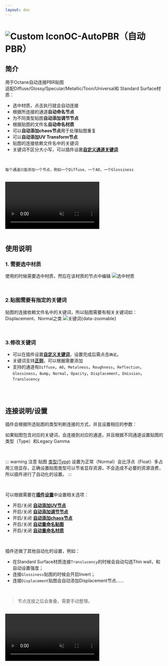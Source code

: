 ```yaml
---
layout: doc
---
```

# <span class="h1-icon"><img src="/img/OC-AutoPBR.webp" alt="Custom Icon"></span>OC-AutoPBR（自动PBR）

## 简介

用于Octane自动连接PBR贴图  
适配Diffuse/Glossy/Specular/Metallic/Toon/Universal和 Standard Surface材质：

- 选中材质，点击执行就会自动连接
- 根据所连接的通道**自动命名节点**
- 为不同类型贴图**自动添加调节节点**
- 根据贴图的文件名**自动命名材质**
- 可以**自动添加chaos节点**用于处理贴图重复
- 可以**自动添加UV Transform节点**
- 贴图的连接依赖文件名中的关键词
- 关键词不区分大小写，可以插件设置[**自定义通道关键词**](01-OMT-setting#自定义通道关键词)

<br />

```
每个通道只能添加一个节点，例如一个Diffuse，一个AO，一个Glossiness

```

<br />

<video  controls autoplay muted>
  <source src="/img/oc-mattool-autopbr-normal_mode-02.webm" type="video/webm">
</video>

<br />
<br />

## 使用说明

### 1. 需要选中材质
使用的时候需要选中材质，然后在该材质的节点中编辑
![选中材质](/img/oc-mattool-select_material.gif)

<br />

### 2.贴图需要有指定的关键词

贴图的连接依赖文件名中的关键词，所以贴图需要有相关关键词如：Displacement、Normal之类
![关键词](/img/keywords_for_file_names.webp){data-zoomable}


<br />


### 3.修改关键词


- 可以在插件设置[**自定义关键词**](01-OMT-setting#自定义通道关键词)，设置完成后需点击`确定`。  
- 关键词支持[**正则**](01-OMT-setting#正则使用)，可以根据需要添加
- 支持的通道有`Diffuse`，`AO`，`Metalness`，`Roughness`，`Reflection`，`Glossiness`，`Bump`，`Normal`，`Opacity`，`Displacement`，`Emission`，`Translucency`

<br />
<br />

## 连接说明/设置
插件会根据所选贴图的类型判断连接的方式，并且设置相应的参数：  

如果贴图包含对应的关键词，会连接到对应的通道，并且根据不同通道设置贴图的类型（Type）和Legacy Gamma

<br />

::: warning 注意
贴图 [类型(Type)](https://docs.otoy.com/cinema4d/ImageTexture.html) 设置为正常（Normal）会比浮点（Float）多占用三倍显存，正确设置贴图类型可以节省显存资源，不会造成不必要的资源浪费，所以插件进行了自动化的设置。
:::

<br />


可以根据需要在[**插件设置**](01-OMT-setting#插件设置-1)中设置相关选项：

- 开启/关闭 [**自动添加UV节点**](01-OMT-setting#自动添加uv节点)
- 开启/关闭 [**自动添加调节节点**](01-OMT-setting#自动添加调节节点)
- 开启/关闭 [**自动添加chaos节点**](01-OMT-setting#自动添加chaos节点)
- 开启/关闭 [**自动重命名贴图**](01-OMT-setting#自动重命名贴图)
- 开启/关闭 [**自动重命名材质**](01-OMT-setting#自动重命名材质)

<br />

插件还做了其他自动化的设置，例如：
- 在Standard Surface材质连接`Translucency`的时候会自动勾选Thin wall，和自动设置强度；
- 连接`Glossiness`贴图的时候会开启Invert；
- 连接`Displacement`贴图会自动添加Displacement节点……

<br />

> 节点连接之后会重叠，需要手动整理。

<br />

<video  controls autoplay muted>
  <source src="/img/oc-mattool-autopbr-addadjust-02.webm" type="video/webm">
</video>
